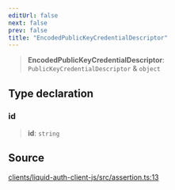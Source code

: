 ```yaml
---
editUrl: false
next: false
prev: false
title: "EncodedPublicKeyCredentialDescriptor"
---
```


> **EncodedPublicKeyCredentialDescriptor**: `PublicKeyCredentialDescriptor` & `object`

## Type declaration

### id

> **id**: `string`

## Source

[clients/liquid-auth-client-js/src/assertion.ts:13](https://github.com/algorandfoundation/liquid-auth/blob/cec82e963bc03c2622fd80036d3c488643177b1a/clients/liquid-auth-client-js/src/assertion.ts#L13)

